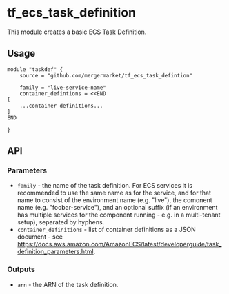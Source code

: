 # tf\_ecs\_task\_definition

This module creates a basic ECS Task Definition.

## Usage

    module "taskdef" {
        source = "github.com/mergermarket/tf_ecs_task_defintion"
        
        family = "live-service-name"
        container_defintions = <<END
    [
        ...container definitions...
    ]
    END

    }

## API

### Parameters

* `family` - the name of the task definition. For ECS services it is recommended to use the same name as for the service, and for that name to consist of the environment name (e.g. "live"), the comonent name (e.g. "foobar-service"), and an optional suffix (if an environment has multiple services for the component running - e.g. in a multi-tenant setup), separated by hyphens.
* `container_definitions` - list of container definitions as a JSON document - see https://docs.aws.amazon.com/AmazonECS/latest/developerguide/task_definition_parameters.html.

### Outputs

* `arn` - the ARN of the task definition.

